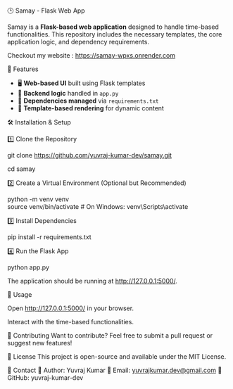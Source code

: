 🕒 Samay - Flask Web App  

Samay is a **Flask-based web application** designed to handle time-based functionalities. This repository includes the necessary templates, the core application logic, and dependency requirements.  

Checkout my website : https://samay-wpxs.onrender.com

🚀 Features  

- 🖥️ **Web-based UI** built using Flask templates  
- 🔧 **Backend logic** handled in `app.py`  
- 📜 **Dependencies managed** via `requirements.txt`  
- 📂 **Template-based rendering** for dynamic content

🛠️ Installation & Setup  

1️⃣ Clone the Repository  

git clone https://github.com/yuvraj-kumar-dev/samay.git

cd samay

2️⃣ Create a Virtual Environment (Optional but Recommended)

python -m venv venv  
source venv/bin/activate  # On Windows: venv\Scripts\activate

3️⃣ Install Dependencies

pip install -r requirements.txt

4️⃣ Run the Flask App

python app.py

The application should be running at http://127.0.0.1:5000/.

📜 Usage

Open http://127.0.0.1:5000/ in your browser.

Interact with the time-based functionalities.

📌 Contributing
Want to contribute? Feel free to submit a pull request or suggest new features!

📝 License
This project is open-source and available under the MIT License.

📧 Contact
🔹 Author: Yuvraj Kumar
🔹 Email: yuvrajkumar.dev@gmail.com
🔹 GitHub: yuvraj-kumar-dev

